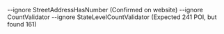 --ignore StreetAddressHasNumber  (Confirmed on website)
--ignore CountValidator --ignore StateLevelCountValidator (Expected 241 POI, but found 161)
